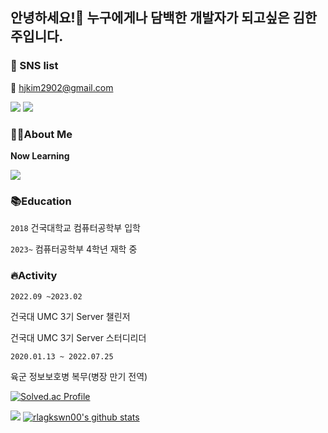 ## 안녕하세요!🙌 누구에게나 담백한 개발자가 되고싶은 김한주입니다.

### 🤝 SNS list

📧 hjkim2902@gmail.com

<a href="https://leapday.tistory.com/" target="_blank"><img src="https://img.shields.io/badge/Tistory-000000?style=flat-square&logo=Tistory&logoColor=white"/></a>
<a href="https://www.instagram.com/1week_0/" target="_blank"><img src="https://img.shields.io/badge/Instagram-E4405F?style=flat-square&logo=Instagram&logoColor=white"/></a>

### 🙋‍♂️About Me

**Now Learning**

<a href="" target="_blank"><img src="https://img.shields.io/badge/SpringBoot-6DB33F?style=flat-square&logo=Spring Boot&logoColor=white"/></a>

### 📚**Education**

`2018` 건국대학교 컴퓨터공학부 입학

`2023~` 컴퓨터공학부 4학년 재학 중

### 🔥**Activity**

`2022.09 ~2023.02`

건국대 UMC 3기 Server 챌린저

건국대 UMC 3기 Server 스터디리더

`2020.01.13 ~ 2022.07.25`

육군 정보보호병 복무(병장 만기 전역)

[![Solved.ac Profile](http://mazassumnida.wtf/api/generate_badge?boj=rlagkswn00)](https://solved.ac/rlagkswn00)

![](https://github-readme-stats.vercel.app/api?username=rlagkswn00&show_icons=true)
[![rlagkswn00's github stats](https://github-readme-stats.vercel.app/api/top-langs/?username=rlagkswn00&show_icons=true&hide_border=true&title_color=004386&icon_color=004386&layout=compact)](https://github.com/rlagkswn00)
